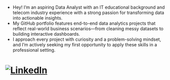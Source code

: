 - Hey! I’m an aspiring Data Analyst with an IT educational background and telecom industry experience with a strong passion for transforming data into actionable insights.
- My GitHub portfolio features end-to-end data analytics projects that reflect real-world business scenarios—from cleaning messy datasets to building interactive dashboards.
- I approach every project with curiosity and a problem-solving mindset, and I’m actively seeking my first opportunity to apply these skills in a professional setting.
 # [![LinkedIn](https://img.shields.io/badge/LinkedIn-Profile-blue?logo=linkedin&style=flat-square)](https://www.linkedin.com/in/akriti-shukla//)

<!---
Akriti-Shukla/Akriti-Shukla is a ✨ special ✨ repository because its `README.md` (this file) appears on your GitHub profile.
You can click the Preview link to take a look at your changes.
--->
